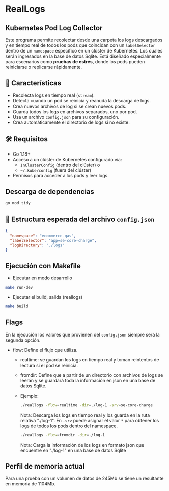# RealLogs
## Kubernetes Pod Log Collector

Este programa permite recolectar desde una carpeta los logs descargados y en tiempo real de todos los pods que coincidan con un `labelSelector` dentro de un `namespace` específico en un clúster de Kubernetes. Los cuales serán ingresados en la base de datos Sqlite. Está diseñado especialmente para escenarios como **pruebas de estrés**, donde los pods pueden reiniciarse o replicarse rápidamente.

## 🧩 Características

- Recolecta logs en tiempo real (`stream`).
- Detecta cuando un pod se reinicia y reanuda la descarga de logs.
- Crea nuevos archivos de log si se crean nuevos pods.
- Guarda todos los logs en archivos separados, uno por pod.
- Usa un archivo `config.json` para su configuración.
- Crea automáticamente el directorio de logs si no existe.

## 🛠️ Requisitos

- Go 1.18+
- Acceso a un clúster de Kubernetes configurado vía:
  - `InClusterConfig` (dentro del clúster) o
  - `~/.kube/config` (fuera del clúster)
- Permisos para acceder a los pods y leer logs.

## Descarga de dependencias
```sh
go mod tidy
```
## 📁 Estructura esperada del archivo `config.json`

```json
{
  "namespace": "ecommerce-qas",
  "labelSelector": "app=se-core-charge",
  "logDirectory": "./logs"
}
```

## Ejecución con Makefile
- Ejecutar en modo desarrollo
```sh
make run-dev
```
- Ejecutar el build, salida (reallogs)
```sh
make build
```

## Flags
En la ejecución los valores que provienen del `config.json` siempre será la segunda opción.
- flow: Define el flujo que utiliza.
  - realtime: se guardan los logs en tiempo real y toman reintentos de lectura si el pod se reinicia.
  - fromdir: Define que a partir de un directorio con archivos de logs se leerán y se guardará toda la información en json en una base de datos Sqlite.
  - Ejemplo:
    ```sh
    ./reallogs -flow=realtime -dir=./log-1 -srv=se-core-charge
    ```
    Nota: Descarga los logs en tiempo real y los guarda en la ruta relativa "./log-1". En `-srv` puede asignar el valor `*` para obtener los logs de todos los pods dentro del namespace.

    ```sh
    ./reallogs -flow=fromdir -dir=./log-1
    ```
    Nota: Carga la información de los logs en formato json que encuentre en "./log-1" en una base de datos Sqlite

## Perfil de memoria actual
Para una prueba con un volumen de datos de 245Mb se tiene un resultante en memoria de 1104Mb. 